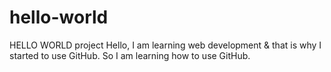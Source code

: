 # hello-world
HELLO WORLD project
Hello, I am learning web development & that is why I started to use GitHub. So I am learning how to use GitHub.
